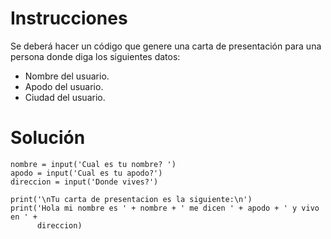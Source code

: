 # Instrucciones
Se deberá hacer un código que genere una carta de presentación para una persona donde diga los siguientes datos:
- Nombre del usuario.
- Apodo del usuario.
- Ciudad del usuario.
# Solución
```
nombre = input('Cual es tu nombre? ')
apodo = input('Cual es tu apodo?')
direccion = input('Donde vives?')

print('\nTu carta de presentacion es la siguiente:\n')
print('Hola mi nombre es ' + nombre + ' me dicen ' + apodo + ' y vivo en ' +
      direccion)
```
